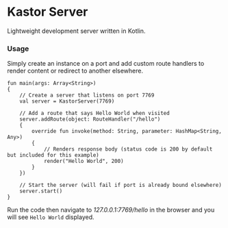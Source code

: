 Kastor Server
=============

Lightweight development server written in Kotlin.

### Usage

Simply create an instance on a port and add custom route handlers to render content or redirect to another elsewhere.

```
fun main(args: Array<String>)
{
    // Create a server that listens on port 7769
    val server = KastorServer(7769)

    // Add a route that says Hello World when visited
    server.addRoute(object: RouteHandler("/hello")
    {
        override fun invoke(method: String, parameter: HashMap<String, Any>)
        {
            // Renders response body (status code is 200 by default but included for this example)
            render("Hello World", 200)
        }
    })

    // Start the server (will fail if port is already bound elsewhere)
    server.start()
}
```

Run the code then navigate to _127.0.0.1:7769/hello_ in the browser and you will see `Hello World` displayed.
